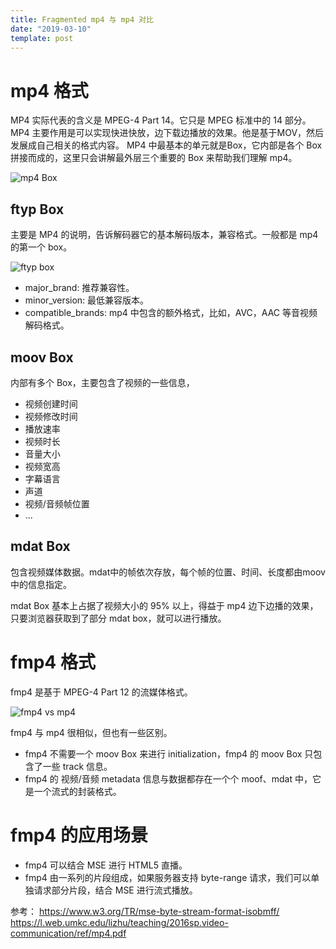```yaml
---
title: Fragmented mp4 与 mp4 对比
date: "2019-03-10"
template: post
---
```


# mp4 格式

MP4 实际代表的含义是 MPEG-4 Part 14。它只是 MPEG 标准中的 14 部分。MP4 主要作用是可以实现快进快放，边下载边播放的效果。他是基于MOV，然后发展成自己相关的格式内容。
MP4 中最基本的单元就是Box，它内部是各个 Box 拼接而成的，这里只会讲解最外层三个重要的 Box 来帮助我们理解 mp4。

![mp4 Box](https://i.loli.net/2019/03/10/5c8481a41fe2c.jpg)

## ftyp Box

主要是 MP4 的说明，告诉解码器它的基本解码版本，兼容格式。一般都是 mp4 的第一个 box。

![ftyp box](https://i.loli.net/2019/03/10/5c848243939c4.jpg)

- major_brand: 推荐兼容性。
- minor_version: 最低兼容版本。
- compatible_brands: mp4 中包含的额外格式，比如，AVC，AAC 等音视频解码格式。

## moov Box

内部有多个 Box，主要包含了视频的一些信息，

- 视频创建时间
- 视频修改时间
- 播放速率
- 视频时长
- 音量大小
- 视频宽高
- 字幕语言
- 声道
- 视频/音频帧位置
- ...

## mdat Box

包含视频媒体数据。mdat中的帧依次存放，每个帧的位置、时间、长度都由moov中的信息指定。

mdat Box 基本上占据了视频大小的 95% 以上，得益于 mp4 边下边播的效果，只要浏览器获取到了部分 mdat box，就可以进行播放。

# fmp4 格式

fmp4 是基于 MPEG-4 Part 12 的流媒体格式。

![fmp4 vs mp4](https://i.loli.net/2019/03/10/5c848231a68d3.jpg)

fmp4 与 mp4 很相似，但也有一些区别。

- fmp4 不需要一个 moov Box 来进行 initialization，fmp4 的 moov Box 只包含了一些 track 信息。
- fmp4 的 视频/音频 metadata 信息与数据都存在一个个 moof、mdat 中，它是一个流式的封装格式。

# fmp4 的应用场景

- fmp4 可以结合 MSE 进行 HTML5 直播。
- fmp4 由一系列的片段组成，如果服务器支持 byte-range 请求，我们可以单独请求部分片段，结合 MSE 进行流式播放。

参考：
https://www.w3.org/TR/mse-byte-stream-format-isobmff/
https://l.web.umkc.edu/lizhu/teaching/2016sp.video-communication/ref/mp4.pdf
